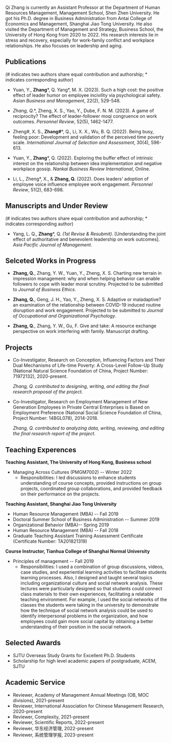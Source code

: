 Qi Zhang is currently an Assistant Professor at the  Department of Human Resources Management, Management School, Shen Zhen University. He got his Ph.D. degree in Business Administration from Antai College of Economics and Management, Shanghai Jiao Tong University. He also visited the Department of Management and Strategy, Business School, the University of Hong Kong from 2020 to 2022. His research interests lie in stress and recovery, especially for work-family conflict and workplace relationships. He also focuses on leadership and aging.

## Publications

(# indicates two authors share equal contribution and authorship; * indicates corresponding author)

- Yuan, Y., **Zhang***, Q. Yang*, M. X. (2023). Such a high cost: the positive effect of leader humor on employee incivility via psychological safety. _Asian Business and Management_, 22(2), 529-548.

- **Zhang*, Q.**, Zheng, X. S., Yao, Y., Dube, F. N. M. (2023). A game of reciprocity? The effect of leader-follower moqi congruence on work outcomes. _Personnel Review_, 52(5), 1462-1477.

- Zheng#, X. S., **Zhang#***, Q., Li, X. X., Wu, B. Q. (2022). Being busy, feeling poor: Development and validation of the perceived time poverty scale. _International Journal of Selection and Assessment_, 30(4), 596-613.
  
- Yuan, Y., **Zhang***, Q. (2022).  Exploring the buffer effect of intrinsic interest on the relationship between idea implementation and negative workplace gossip. _Nankai Business Review International_, Online.

- Li, L., Zheng*, X., & **Zhang, Q.** (2022). Does leaders' adoption of employee voice influence employee work engagement. _Personnel Review_, 51(2), 683-698.

## Manuscripts and Under Review

(# indicates two authors share equal contribution and authorship; * indicates corresponding author)

- Yang, L. Q., **Zhang***, Q.  _(1st Revise & Resubmit)_. [Understanding the joint effect of authoritative and benevolent leadership on work outcomes]. _Asia Pacific Journal of Management_.

## Selceted Works in Progress

- **Zhang, Q.**, Zhang, Y. W., Yuan, Y., Zheng, X. S. Charting new terrain in impression management: why and when helping behavior can enable followers to cope with leader moral scrutiny. Projected to be submitted to _Journal of Business Ethics_.

- **Zhang, Q.**, Geng, J. H., Yao, Y., Zheng, X. S. Adaptive or maladaptive? an examination of the relationship between COVID-19 induced routine disruption and work engagement. Projected to be submitted to _Journal of Occupational and Organizational Psychology_.

- **Zhang, Q.**, Zhang, Y. W., Gu, F. Give and take: A resource exchange perspective on work interfering with family. Manuscript drafting.

## Projects

- Co-Investigator, Research on Conception, Influencing Factors and Their Dual Mechanisms of Life-time Poverty: A Cross-Level Follow-Up Study (National Natural Science Foundation of China, Project Number: 71972132), 2020-present.

  _Zhang, Q. contributed to designing, writing, and editing the final research proposal of the project_.

- Co-Investigator, Research on Employment Management of New Generation Employees in Private Central Enterprises is Based on Employment Preference (National Social Science Foundation of China, Project Number: 14BGL078), 2014-2018.

  _Zhang, Q. contributed to analyzing data, writing, reviewing, and editing the final research report of the project_.

## Teaching Experences

  **Teaching Assistant, The University of Hong Kong, Business school**
  - Managing Across Cultures (PMGM7002) -- Winter 2022
    - Responsibilities: I led discussions to enhance students understanding of course concepts, provided instructions on group projects, coordinated group collaborations, and provided feedback on their performance on the projects.
    
  **Teaching Assistant, Shanghai Jiao Tong University**
  - Human Resource Management (MBA) -- Fall 2019
  - Doctoral Summer School of Business Administration -- Summer 2019
  - Organizational Behavior (MBA)-- Spring 2019
  - Human Resource Management (MBA) -- Fall 2018
  - Graduate Teaching Assistant Training Assessment Certificate (Certificate Number:
TA201821319)

  **Course Instructor, Tianhua College of Shanghai Normal University**
  - Principles of management -- Fall 2019
    - Responsibilities: I used a combination of group discussions, videos, case studies, and experiential learning activities to facilitate students learning processes. Also, I designed and taught several topics including organizational culture and social network analysis. These lectures were particularly designed so that students could connect class materials to their own experiences, facilitating a relatable teaching environment. For example, I used the social networks of the classes the students were taking in the university to demonstrate how the technique of social network analysis could be used to identify interpersonal problems in the organization, and how employees could gain more social capital by obtaining a better understanding of their position in the social network.

## Selected Awards
- SJTU Overseas Study Grants for Excellent Ph.D. Students
- Scholarship for high level academic papers of postgraduate, ACEM, SJTU

## Academic Service
- Reviewer, Academy of Management Annual Meetings (OB, MOC divisions), 2021-present
- Reviewer, International Association for Chinese Management Research, 2020-present
- Reviewer, Complexity, 2021-present
- Reviewer, Scientific Reports, 2022-present
- Reviewer, 华东经济管理, 2022-present
- Reviewer, 系统管理学报, 2023-present

